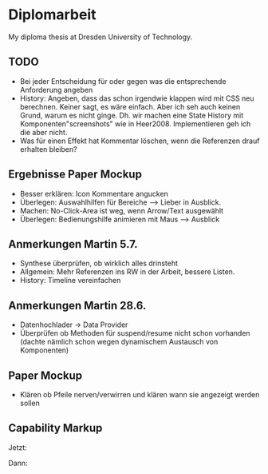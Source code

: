 # Diplomarbeit

My diploma thesis at Dresden University of Technology.

## TODO

* Bei jeder Entscheidung für oder gegen was die entsprechende Anforderung angeben
* History: Angeben, dass das schon irgendwie klappen wird mit CSS neu berechnen. Keiner sagt, es wäre einfach. Aber ich seh auch keinen Grund, warum es nicht ginge. Dh. wir machen eine State History mit Komponenten"screenshots" wie in Heer2008. Implementieren geh ich die aber nicht.
* Was für einen Effekt hat Kommentar löschen, wenn die Referenzen drauf erhalten bleiben?

## Ergebnisse Paper Mockup

* Besser erklären: Icon Kommentare angucken
* Überlegen: Auswahlhilfen für Bereiche --> Lieber in Ausblick.
* Machen: No-Click-Area ist weg, wenn Arrow/Text ausgewählt
* Überlegen: Bedienungshilfe animieren mit Maus --> Ausblick

## Anmerkungen Martin 5.7.

* Synthese überprüfen, ob wirklich alles drinsteht
* Allgemein: Mehr Referenzen ins RW in der Arbeit, bessere Listen.
* History: Timeline vereinfachen

## Anmerkungen Martin 28.6.

* Datenhochlader -> Data Provider
* Überprüfen ob Methoden für suspend/resume nicht schon vorhanden (dachte nämlich schon wegen dynamischem Austausch von Komponenten)

## Paper Mockup

* Klären ob Pfeile nerven/verwirren und klären wann sie angezeigt werden sollen

## Capability Markup

Jetzt:

<capability id="search" activity="ua:search" entity="trvl:location"/>

Dann:

<!-- aktion -->
<capability id="search" activity="ua:search" entity="trvl:location" operations="searchOps" wait="5s" />

<!-- äquivalente operationen -->
<operations id="searchOps" testData="new york" relatedConcept="dbpedia:Search">
	<operation id="clickSearch" css="button.search" viso="a:click" />
	<operation id="typeSearch" css="button.search" viso="a:type" which="space" />
	<sequentialOperation id="menuSearch">
		<operation id="clickMenu" css="div.menu" viso="a:click" />
		<operation id="clickMenuSearch" css="div.menu > div.search" viso="a:click" />
	</sequentialOperation>
	<parallelOperation id="blublu" css=".vis">
		<operation id="pressStrg" viso="a:type" which="strg" />
		<operation id="pressA" viso="a:type" which="a"
	</parallelOperation>
</operations>